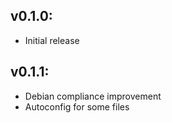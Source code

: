 ## v0.1.0:

* Initial release

## v0.1.1:
* Debian compliance improvement
* Autoconfig for some files
